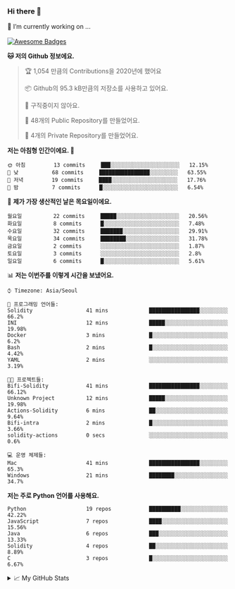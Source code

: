 ### Hi there 👋 
🔭 I’m currently working on ... </br></br>
[![Awesome Badges](https://img.shields.io/badge/Introduce-EN-green.svg)](https://github.com/tlatkdgus1/tlatkdgus1/blob/main/README.md.en)

<!--START_SECTION:waka-->
**🐱 저의 Github 정보에요.** 

> 🏆 1,054 만큼의 Contributions을 2020년에 했어요
 > 
> 📦 Github의 95.3 kB만큼의 저장소를 사용하고 있어요. 
 > 
> 🚫 구직중이지 않아요.
 > 
> 📜 48개의 Public Repository를 만들었어요. 
 > 
> 🔑 4개의 Private Repository를 만들었어요.  

**저는 아침형 인간이에요. 🐤** 

```text
🌞 아침         13 commits     ███░░░░░░░░░░░░░░░░░░░░░░   12.15% 
🌆 낮　         68 commits     ████████████████░░░░░░░░░   63.55% 
🌃 저녁         19 commits     ████░░░░░░░░░░░░░░░░░░░░░   17.76% 
🌙 밤　         7 commits      █░░░░░░░░░░░░░░░░░░░░░░░░   6.54%

```
📅 **제가 가장 생산적인 날은 목요일이에요.** 

```text
월요일          22 commits     █████░░░░░░░░░░░░░░░░░░░░   20.56% 
화요일          8 commits      █░░░░░░░░░░░░░░░░░░░░░░░░   7.48% 
수요일          32 commits     ███████░░░░░░░░░░░░░░░░░░   29.91% 
목요일          34 commits     ████████░░░░░░░░░░░░░░░░░   31.78% 
금요일          2 commits      ░░░░░░░░░░░░░░░░░░░░░░░░░   1.87% 
토요일          3 commits      ░░░░░░░░░░░░░░░░░░░░░░░░░   2.8% 
일요일          6 commits      █░░░░░░░░░░░░░░░░░░░░░░░░   5.61%

```


📊 **저는 이번주를 이렇게 시간을 보냈어요.** 

```text
⌚︎ Timezone: Asia/Seoul

💬 프로그래밍 언어들: 
Solidity                 41 mins             ████████████████░░░░░░░░░   66.2% 
INI                      12 mins             █████░░░░░░░░░░░░░░░░░░░░   19.98% 
Docker                   3 mins              █░░░░░░░░░░░░░░░░░░░░░░░░   6.2% 
Bash                     2 mins              █░░░░░░░░░░░░░░░░░░░░░░░░   4.42% 
YAML                     2 mins              ░░░░░░░░░░░░░░░░░░░░░░░░░   3.19%

🐱‍💻 프로젝트들: 
Bifi-Solidity            41 mins             ████████████████░░░░░░░░░   66.12% 
Unknown Project          12 mins             █████░░░░░░░░░░░░░░░░░░░░   19.98% 
Actions-Solidity         6 mins              ██░░░░░░░░░░░░░░░░░░░░░░░   9.64% 
Bifi-intra               2 mins              █░░░░░░░░░░░░░░░░░░░░░░░░   3.66% 
solidity-actions         0 secs              ░░░░░░░░░░░░░░░░░░░░░░░░░   0.6%

💻 운영 체제들: 
Mac                      41 mins             ████████████████░░░░░░░░░   65.3% 
Windows                  21 mins             ████████░░░░░░░░░░░░░░░░░   34.7%

```

**저는 주로 Python 언어를 사용해요.** 

```text
Python                   19 repos            ██████████░░░░░░░░░░░░░░░   42.22% 
JavaScript               7 repos             ████░░░░░░░░░░░░░░░░░░░░░   15.56% 
Java                     6 repos             ███░░░░░░░░░░░░░░░░░░░░░░   13.33% 
Solidity                 4 repos             ██░░░░░░░░░░░░░░░░░░░░░░░   8.89% 
C                        3 repos             █░░░░░░░░░░░░░░░░░░░░░░░░   6.67%

```



<!--END_SECTION:waka-->

<details>
<summary>📈 My GitHub Stats</summary>
<p align="center"> <img src="https://github-readme-stats.vercel.app/api?username=tlatkdgus1&show_icons=true" alt="tlatkdgus1" />
</details>
